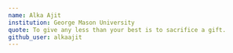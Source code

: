 ```yaml
---
name: Alka Ajit
institution: George Mason University
quote: To give any less than your best is to sacrifice a gift.
github_user: alkaajit
---
```

